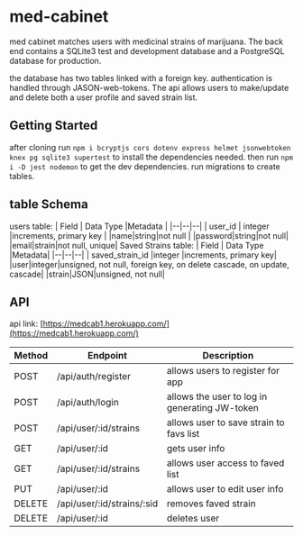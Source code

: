 # med-cabinet

med cabinet matches users with medicinal strains of marijuana. The back end contains a SQLite3 test and development database and a PostgreSQL database for production.

the database has two tables linked with a foreign key. authentication is handled through JASON-web-tokens. The api allows users to make/update and delete both a user profile and saved strain list.

## Getting Started

after cloning run `npm i bcryptjs cors dotenv express helmet jsonwebtoken knex pg sqlite3 supertest` to install the dependencies needed. then run `npm i -D jest nodemon` to get the dev dependencies. run migrations to create tables.

## table Schema

users table:
| Field | Data Type |Metadata   |
|--|--|--|
| user_id | integer |increments, primary key  |
|name|string|not null |
|password|string|not null|
|email|strain|not null, unique|
Saved Strains table:
| Field | Data Type |Metadata|
|--|--|--|
| saved_strain_id |integer  |increments, primary key|
|user|integer|unsigned, not null, foreign key, on delete cascade, on update, cascade|
|strain|JSON|unsigned, not null|




 






## API
api link: [https://medcab1.herokuapp.com/](https://medcab1.herokuapp.com/)

| Method | Endpoint |Description|
|--|--|--|
| POST | /api/auth/register |allows users to register for app|
|POST|/api/auth/login|allows the user to log in generating JW-token|
|POST|/api/user/:id/strains|allows user to save strain to favs list|
|GET|/api/user/:id|gets user info|
|GET|/api/user/:id/strains|allows user access to faved list|
|PUT|/api/user/:id|allows user to edit user info|
|DELETE|/api/user/:id/strains/:sid|removes faved strain|
|DELETE|/api/user/:id|deletes user|



